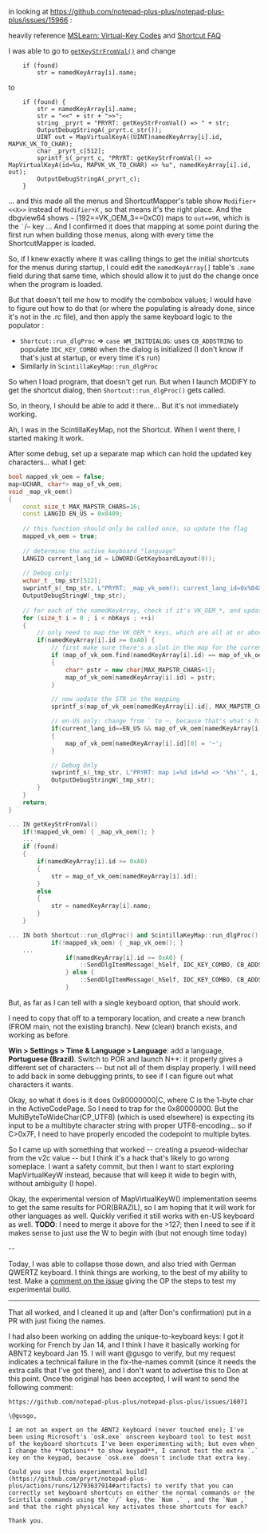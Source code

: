 in looking at https://github.com/notepad-plus-plus/notepad-plus-plus/issues/15966 :

heavily reference [MSLearn: Virtual-Key Codes](https://learn.microsoft.com/en-us/windows/win32/inputdev/virtual-key-codes) and [Shortcut FAQ](https://community.notepad-plus-plus.org/topic/19734/faq-list-of-notepad-key-combinations-available-for-shortcuts)

I was able to go to [`getKeyStrFromVal()`](https://github.com/notepad-plus-plus/notepad-plus-plus/blob/7544df534804319720540e0b1848bdc999b5e91e/PowerEditor/src/WinControls/shortcut/shortcut.cpp#L284-L301) and change 
```
	if (found)
		str = namedKeyArray[i].name;
```
to
```
	if (found) {
		str = namedKeyArray[i].name;
        str = "<<" + str + ">>";
        string _pryrt = "PRYRT: getKeyStrFromVal() => " + str;
        OutputDebugStringA(_pryrt.c_str());
        UINT out = MapVirtualKeyA((UINT)namedKeyArray[i].id, MAPVK_VK_TO_CHAR);
        char _pryrt_c[512];
        sprintf_s(_pryrt_c, "PRYRT: getKeyStrFromVal() => MapVirtualKeyA(id=%u, MAPVK_VK_TO_CHAR) => %u", namedKeyArray[i].id, out);
        OutputDebugStringA(_pryrt_c);
    }
```
... and this made all the menus and ShortcutMapper's table show `Modifier+<<X>>` instead of `Modifier+X` , so that means it's the right place.  And the dbgview64 shows `~` (192==VK_OEM_3==0xC0) maps to `out==96`, which is the `` ` ``/`~` key ... And I confirmed it does that mapping at some point during the first run when building those menus, along with every time the ShortcutMapper is loaded.

So, if I knew exactly where it was calling things to get the initial shortcuts for the menus during startup, I could edit the `namedKeyArray[]` table's `.name` field during that same time, which should allow it to just do the change once when the program is loaded.

But that doesn't tell me how to modify the combobox values; I would have to figure out how to do that (or where the populating is already done, since it's not in the .rc file), and then apply the same keyboard logic to the populator :

- `Shortcut::run_dlgProc` => `case WM_INITDIALOG`: uses `CB_ADDSTRING` to populate `IDC_KEY_COMBO` when the dialog is initialized (I don't know if that's just at startup, or every time it's run)
- Similarly in `ScintillaKeyMap::run_dlgProc`

So when I load program, that doesn't get run.  But when I launch MODIFY to get the shortcut dialog, then `Shortcut::run_dlgProc()` gets called.

So, in theory, I should be able to add it there... But it's not immediately working.

Ah, I was in the ScintillaKeyMap, not the Shortcut.  When I went there, I started making it work.

After some debug, set up a separate map which can hold the updated key characters... what I get:
```c++
bool mapped_vk_oem = false;
map<UCHAR, char*> map_of_vk_oem;
void _map_vk_oem()
{
    const size_t MAX_MAPSTR_CHARS=16;
    const LANGID EN_US = 0x0409;
    
    // this function should only be called once, so update the flag
    mapped_vk_oem = true;
    
    // determine the active keyboard "language"
    LANGID current_lang_id = LOWORD(GetKeyboardLayout(0));
    
    // Debug only:
    wchar_t _tmp_str[512];
    swprintf_s(_tmp_str, L"PRYRT: _map_vk_oem(): current_lang_id=0x%04X", current_lang_id);
    OutputDebugStringW(_tmp_str);
    
    // for each of the namedKeyArray, check if it's VK_OEM_*, and update the map of VK_OEM names as needed
    for (size_t i = 0 ; i < nbKeys ; ++i)
    {
        // only need to map the VK_OEM_* keys, which are all at or above 0xA0
        if(namedKeyArray[i].id >= 0xA0) {
            // first make sure there's a slot in the map for the current id=>STR mapping
            if (map_of_vk_oem.find(namedKeyArray[i].id) == map_of_vk_oem.end())
            {
                char* pstr = new char[MAX_MAPSTR_CHARS+1];
                map_of_vk_oem[namedKeyArray[i].id] = pstr;
            }

            // now update the STR in the mapping
            sprintf_s(map_of_vk_oem[namedKeyArray[i].id], MAX_MAPSTR_CHARS, "%c", MapVirtualKeyA((UINT)namedKeyArray[i].id, MAPVK_VK_TO_CHAR));

            // en-US only: change from ` to ~, because that's what's historically been shown
            if(current_lang_id==EN_US && map_of_vk_oem[namedKeyArray[i].id][0]=='`')
            {
                map_of_vk_oem[namedKeyArray[i].id][0] = '~';
            }

            // Debug Only
            swprintf_s(_tmp_str, L"PRYRT: map i=%d id=%d => '%hs'", i, namedKeyArray[i].id, map_of_vk_oem[namedKeyArray[i].id]);
            OutputDebugStringW(_tmp_str);
        }
    }
    return;
}

... IN getKeyStrFromVal()
	if(!mapped_vk_oem) { _map_vk_oem(); }
	...
	if (found)
	{
		if(namedKeyArray[i].id >= 0xA0) 
		{
			str = map_of_vk_oem[namedKeyArray[i].id];
		}
		else
		{
			str = namedKeyArray[i].name;
		}
	}

... IN both Shortcut::run_dlgProc() and ScintillaKeyMap::run_dlgProc():
			if(!mapped_vk_oem) { _map_vk_oem(); }
	...
				if(namedKeyArray[i].id >= 0xA0) {
					::SendDlgItemMessage(_hSelf, IDC_KEY_COMBO, CB_ADDSTRING, 0, reinterpret_cast<LPARAM>(string2wstring(map_of_vk_oem[namedKeyArray[i].id], CP_UTF8).c_str()));
				} else {
					::SendDlgItemMessage(_hSelf, IDC_KEY_COMBO, CB_ADDSTRING, 0, reinterpret_cast<LPARAM>(string2wstring(namedKeyArray[i].name, CP_UTF8).c_str()));
				}


```

But, as far as I can tell with a single keyboard option, that should work.

I need to copy that off to a temporary location, and create a new branch (FROM main, not the existing branch).  New (clean) branch exists, and working as before.

**Win > Settings > Time & Language > Language**: add a language, **Portuguese (Brazil)**.  Switch to POR and launch N++: it properly gives a different set of characters -- but not all of them display properly.  I will need to add back in some debugging prints, to see if I can figure out what characters it wants.

Okay, so what it does is it does 0x80000000|C, where C is the 1-byte char in the ActiveCodePage.  So I need to trap for the 0x80000000.
But the MultiByteToWideChar(CP_UTF8) (which is used elsewhere) is expecting its input to be a multibyte character string with proper UTF8-encoding... so if C>0x7F, I need to have properly encoded the codepoint to multiple bytes.

So I came up with something that worked -- creating a psueod-widechar from the v2c value -- but I think it's a hack that's likely to go wrong someplace.  I want a safety commit, but then I want to start exploring MapVirtualKeyW instead, because that will keep it wide to begin with, without ambiguity (I hope).

Okay, the experimental version of MapVirtualKeyW() implementation seems to get the same results for POR(BRAZIL), so I am hoping that it will work for other languages as well.  Quickly verified it still works with en-US keyboard as well.
**TODO**: I need to merge it above for the >127; then I need to see if it makes sense to just use the W to begin with (but not enough time today)

--

Today, I was able to collapse those down, and also tried with German QWERTZ keyboard.  I think things are working, to the best of my ability to test.  Make a [comment on the issue](https://github.com/notepad-plus-plus/notepad-plus-plus/issues/15966#issuecomment-2578036556) giving the OP the steps to test my experimental build.

----

That all worked, and I cleaned it up and (after Don's confirmation) put in a PR with just fixing the names.

I had also been working on adding the unique-to-keyboard keys: I got it working for French by Jan 14, and I think I have it basically working for ABNT2 keyboard Jan 15.  I will want \@gusgo to verify, but my request indicates a technical failure in the fix-the-names commit (since it needs the extra calls that I've got there), and I don't want to advertise this to Don at this point.  Once the original has been accepted, I will want to send the following comment:
```
https://github.com/notepad-plus-plus/notepad-plus-plus/issues/16071

\@gusgo,

I am not an expert on the ABNT2 keyboard (never touched one); I've been using Microsoft's `osk.exe` onscreen keyboard tool to test most of the keyboard shortcuts I've been experimenting with; but even when I change the **Options** to show keypad**, I cannot test the extra `.` key on the keypad, because `osk.exe` doesn't include that extra key.

Could you use [this experimental build](https://github.com/pryrt/notepad-plus-plus/actions/runs/12793637914#artifacts) to verify that you can correctly set keyboard shortcuts on either the normal commands or the Scintilla commands using the `/` key, the `Num .` , and the `Num ,` and that the right physical key activates those shortcuts for each?

Thank you.
```
